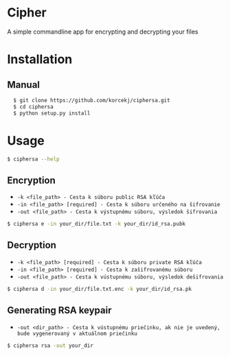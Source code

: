 # Cipher
A simple commandline app for encrypting and decrypting your files
# Installation

## Manual
```bash
  $ git clone https://github.com/korcekj/ciphersa.git
  $ cd ciphersa
  $ python setup.py install
```
# Usage
```bash
$ ciphersa --help
```
## Encryption
* `-k <file_path> - Cesta k súboru public RSA kľúča` 
* `-in <file_path> [required] - Cesta k súboru určeného na šifrovanie` 
* `-out <file_path> - Cesta k výstupnému súboru, výsledok šifrovania` 
```bash
$ ciphersa e -in your_dir/file.txt -k your_dir/id_rsa.pubk
```
## Decryption
* `-k <file_path> [required] - Cesta k súboru private RSA kľúča`
* `-in <file_path> [required] - Cesta k zašifrovanému súboru`
* `-out <file_path> - Cesta k vústupnému súboru, výsledok dešifrovania`
```bash
$ ciphersa d -in your_dir/file.txt.enc -k your_dir/id_rsa.pk
```
## Generating RSA keypair
* `-out <dir_path> - Cesta k vústupnému priečinku, ak nie je uvedený, bude vygenerovaný v aktuálnom priečinku`
```bash
$ ciphersa rsa -out your_dir
```